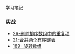 学习笔记

### 实战

- [26-删除排序数组中的重复项](https://leetcode-cn.com/problems/remove-duplicates-from-sorted-array/solution/)
- [21-合并两个有序链表](https://leetcode-cn.com/problems/merge-two-sorted-lists/)
- [189- 旋转数组](https://leetcode-cn.com/problems/rotate-array/)